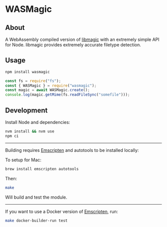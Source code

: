 # WASMagic

## About

A WebAssembly compiled version of [libmagic](https://www.darwinsys.com/file/)
with an extremely simple API for Node. libmagic provides extremely accurate
filetype detection.

## Usage

```bash
npm install wasmagic
```

```javascript
const fs = require("fs");
const { WASMagic } = require("wasmagic");
const magic = await WASMagic.create();
console.log(magic.getMime(fs.readFileSync("somefile")));
```

## Development

Install Node and dependencies:

```bash
nvm install && nvm use
npm ci
```

---

Building requires [Emscripten](https://emscripten.org/) and autotools to be
installed locally:

To setup for Mac:

```bash
brew install emscripten autotools
```

Then:

```bash
make
```

Will build and test the module.

---

If you want to use a Docker version of
[Emscripten](https://hub.docker.com/r/emscripten/emsdk), run:

```bash
make docker-builder-run test
```
